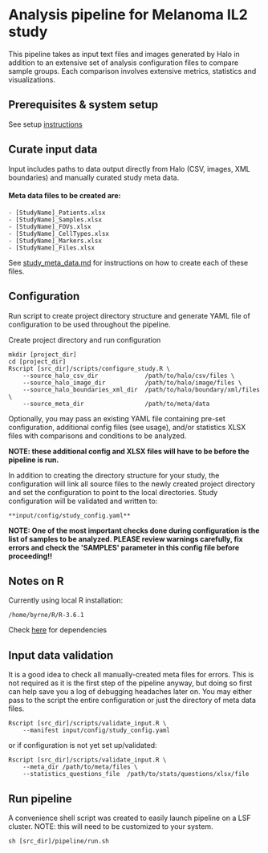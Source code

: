 # Analysis pipeline for Melanoma IL2 study

This pipeline takes as input text files and images generated by Halo in addition to an extensive set of analysis configuration files to compare sample groups. Each comparison involves extensive metrics, statistics and visualizations.

## Prerequisites & system setup

See setup [instructions](docs/setup.md)


## Curate input data

Input includes paths to data output directly from Halo (CSV, images, XML boundaries) and manually curated study meta data.

#### Meta data files to be created are:

    - [StudyName]_Patients.xlsx
    - [StudyName]_Samples.xlsx
    - [StudyName]_FOVs.xlsx
    - [StudyName]_CellTypes.xlsx
    - [StudyName]_Markers.xlsx
    - [StudyName]_Files.xlsx

See [study_meta_data.md](docs/study_meta_data.md) for instructions on how to create each of these files.

## Configuration

Run script to create project directory structure and generate YAML file of configuration to be used throughout the pipeline.

Create project directory and run configuration
```
mkdir [project_dir]
cd [project_dir]
Rscript [src_dir]/scripts/configure_study.R \
    --source_halo_csv_dir             /path/to/halo/csv/files \
    --source_halo_image_dir           /path/to/halo/image/files \
    --source_halo_boundaries_xml_dir  /path/to/halo/boundary/xml/files \
    --source_meta_dir                 /path/to/meta/data
```
Optionally, you may pass an existing YAML file containing pre-set configuration, additional config files (see usage), and/or statistics XLSX files with comparisons and conditions to be analyzed.

<b>NOTE: these additional config and XLSX files will have to be before the pipeline is run.</b>


In addition to creating the directory structure for your study, the configuration will link all source files to the newly created project directory and set the configuration to point to the local directories. Study configuration will be validated and written to:

    **input/config/study_config.yaml**

**NOTE: One of the most important checks done during configuration is the list of samples to be analyzed. PLEASE review warnings carefully, fix errors and check the 'SAMPLES' parameter in this config file before proceeding!!**

## Notes on R

Currently using local R installation:

    /home/byrne/R/R-3.6.1

Check [here](docs/dependencies_WIP.txt) for dependencies

## Input data validation

It is a good idea to check all manually-created meta files for errors. This is not required as it is the first step of the pipeline anyway, but doing so first can help save you a log of debugging headaches later on. You may either pass to the script the entire configuration or just the directory of meta data files.

```
Rscript [src_dir]/scripts/validate_input.R \
    --manifest input/config/study_config.yaml
```
or if configuration is not yet set up/validated:
```
Rscript [src_dir]/scripts/validate_input.R \
    --meta_dir /path/to/meta/files \
    --statistics_questions_file  /path/to/stats/questions/xlsx/file
```

## Run pipeline

A convenience shell script was created to easily launch pipeline on a LSF cluster.
NOTE: this will need to be customized to your system.
```
sh [src_dir]/pipeline/run.sh
```
